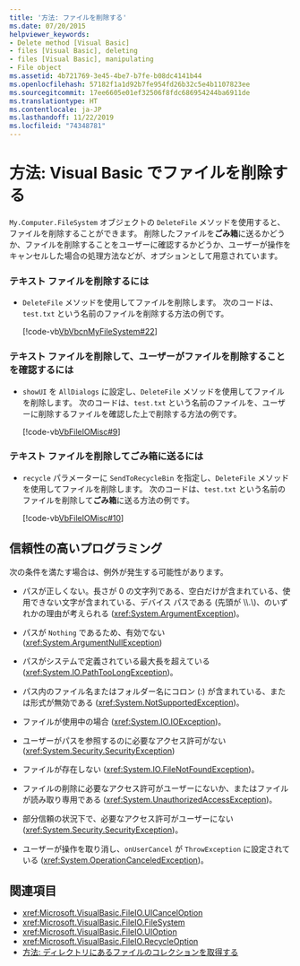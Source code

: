 ```yaml
---
title: '方法: ファイルを削除する'
ms.date: 07/20/2015
helpviewer_keywords:
- Delete method [Visual Basic]
- files [Visual Basic], deleting
- files [Visual Basic], manipulating
- File object
ms.assetid: 4b721769-3e45-4be7-b7fe-b08dc4141b44
ms.openlocfilehash: 57182f1a1d92b7fe954fd26b32c5e4b1107823ee
ms.sourcegitcommit: 17ee6605e01ef32506f8fdc686954244ba6911de
ms.translationtype: HT
ms.contentlocale: ja-JP
ms.lasthandoff: 11/22/2019
ms.locfileid: "74348781"
---
```

# <a name="how-to-delete-a-file-in-visual-basic"></a>方法: Visual Basic でファイルを削除する

`My.Computer.FileSystem` オブジェクトの `DeleteFile` メソッドを使用すると、ファイルを削除することができます。 削除したファイルを**ごみ箱**に送るかどうか、ファイルを削除することをユーザーに確認するかどうか、ユーザーが操作をキャンセルした場合の処理方法などが、オプションとして用意されています。  
  
### <a name="to-delete-a-text-file"></a>テキスト ファイルを削除するには  
  
- `DeleteFile` メソッドを使用してファイルを削除します。 次のコードは、`test.txt` という名前のファイルを削除する方法の例です。  
  
     [!code-vb[VbVbcnMyFileSystem#22](~/samples/snippets/visualbasic/VS_Snippets_VBCSharp/VbVbcnMyFileSystem/VB/Class1.vb#22)]  
  
### <a name="to-delete-a-text-file-and-ask-the-user-to-confirm-that-the-file-should-be-deleted"></a>テキスト ファイルを削除して、ユーザーがファイルを削除することを確認するには  
  
- `showUI` を `AllDialogs` に設定し、`DeleteFile` メソッドを使用してファイルを削除します。 次のコードは、`test.txt` という名前のファイルを、ユーザーに削除するファイルを確認した上で削除する方法の例です。  
  
     [!code-vb[VbFileIOMisc#9](~/samples/snippets/visualbasic/VS_Snippets_VBCSharp/VbFileIOMisc/VB/Class1.vb#9)]  
  
### <a name="to-delete-a-text-file-and-send-it-to-the-recycle-bin"></a>テキスト ファイルを削除してごみ箱に送るには  
  
- `recycle` パラメーターに `SendToRecycleBin` を指定し、`DeleteFile` メソッドを使用してファイルを削除します。 次のコードは、`test.txt` という名前のファイルを削除して**ごみ箱**に送る方法の例です。  
  
     [!code-vb[VbFileIOMisc#10](~/samples/snippets/visualbasic/VS_Snippets_VBCSharp/VbFileIOMisc/VB/Class1.vb#10)]  
  
## <a name="robust-programming"></a>信頼性の高いプログラミング  

 次の条件を満たす場合は、例外が発生する可能性があります。  
  
- パスが正しくない。長さが 0 の文字列である、空白だけが含まれている、使用できない文字が含まれている、デバイス パスである (先頭が \\\\.\\)、のいずれかの理由が考えられる (<xref:System.ArgumentException>)。  
  
- パスが `Nothing` であるため、有効でない (<xref:System.ArgumentNullException>)  
  
- パスがシステムで定義されている最大長を超えている (<xref:System.IO.PathTooLongException>)。  
  
- パス内のファイル名またはフォルダー名にコロン (:) が含まれている、または形式が無効である (<xref:System.NotSupportedException>)。  
  
- ファイルが使用中の場合 (<xref:System.IO.IOException>)。  
  
- ユーザーがパスを参照するのに必要なアクセス許可がない (<xref:System.Security.SecurityException>)  
  
- ファイルが存在しない (<xref:System.IO.FileNotFoundException>)。  
  
- ファイルの削除に必要なアクセス許可がユーザーにないか、またはファイルが読み取り専用である (<xref:System.UnauthorizedAccessException>)。  
  
- 部分信頼の状況下で、必要なアクセス許可がユーザーにない (<xref:System.Security.SecurityException>)。  
  
- ユーザーが操作を取り消し、`onUserCancel` が `ThrowException` に設定されている (<xref:System.OperationCanceledException>)。  
  
## <a name="see-also"></a>関連項目

- <xref:Microsoft.VisualBasic.FileIO.UICancelOption>
- <xref:Microsoft.VisualBasic.FileIO.FileSystem>
- <xref:Microsoft.VisualBasic.FileIO.UIOption>
- <xref:Microsoft.VisualBasic.FileIO.RecycleOption>
- [方法: ディレクトリにあるファイルのコレクションを取得する](../../../../visual-basic/developing-apps/programming/drives-directories-files/how-to-get-the-collection-of-files-in-a-directory.md)
